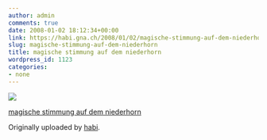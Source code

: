 ```yaml
---
author: admin
comments: true
date: 2008-01-02 18:12:34+00:00
link: https://habi.gna.ch/2008/01/02/magische-stimmung-auf-dem-niederhorn/
slug: magische-stimmung-auf-dem-niederhorn
title: magische stimmung auf dem niederhorn
wordpress_id: 1123
categories:
- none
---
```



 [![](http://farm3.static.flickr.com/2192/2158352291_9392e9d6e0_m.jpg)](http://www.flickr.com/photos/habi/2158352291/)
   

 
  [magische stimmung auf dem niederhorn](http://www.flickr.com/photos/habi/2158352291/)
    

  Originally uploaded by [habi](http://www.flickr.com/people/habi/).
 




  

